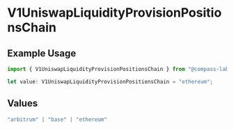 # V1UniswapLiquidityProvisionPositionsChain

## Example Usage

```typescript
import { V1UniswapLiquidityProvisionPositionsChain } from "@compass-labs/api-sdk/models/operations";

let value: V1UniswapLiquidityProvisionPositionsChain = "ethereum";
```

## Values

```typescript
"arbitrum" | "base" | "ethereum"
```